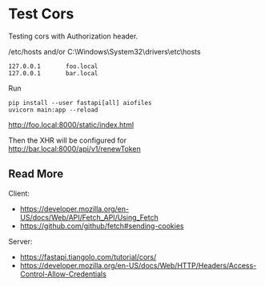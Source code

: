# Test Cors

Testing cors with Authorization header.

/etc/hosts and/or C:\Windows\System32\drivers\etc\hosts
```
127.0.0.1       foo.local
127.0.0.1       bar.local
```

Run
```
pip install --user fastapi[all] aiofiles
uvicorn main:app --reload
```

http://foo.local:8000/static/index.html

Then the XHR will be configured for http://bar.local:8000/api/v1/renewToken

## Read More

Client:
* https://developer.mozilla.org/en-US/docs/Web/API/Fetch_API/Using_Fetch
* https://github.com/github/fetch#sending-cookies

Server:
* https://fastapi.tiangolo.com/tutorial/cors/
* https://developer.mozilla.org/en-US/docs/Web/HTTP/Headers/Access-Control-Allow-Credentials
